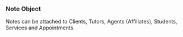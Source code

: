 ### Note Object

Notes can be attached to Clients, Tutors, Agents (Affiliates), Students, Services and Appointments.
